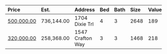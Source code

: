 | Price                                                                                      | Est.       | Address          | Bed | Bath | Size | Value | Days | Lot  | Year | HOA | Open |
| :----------------------------------------------------------------------------------------- | :--------- | :--------------- | :-- | :--- | :--- | :---- | :--- | :--- | :--- | :-- | :--- |
| [500,000.00](https://www.movoto.com/home/1704-dixie-trl-raleigh-nc-27607-413_2336272)      | 736,144.00 | 1704 Dixie Trl   | 4   | 3    | 2648 | 189   | 6    | 0.29 | 1964 | 0   |      |
| [320,000.00](https://www.movoto.com/home/1547-crafton-way-raleigh-nc-27607-pid_jzg443b5jh) | 258,368.00 | 1547 Crafton Way | 3   | 3    | 1468 | 218   | 2    | 1307 | 2013 | 181 |      |